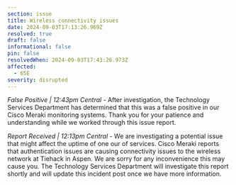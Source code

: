```yaml
---
section: issue
title: Wireless connectivity issues
date: 2024-09-03T17:13:26.969Z
resolved: true
draft: false
informational: false
pin: false
resolvedWhen: 2024-09-03T17:43:26.973Z
affected:
  - 65E
severity: disrupted
---
```

*False Positive | 12:43pm Central* - After investigation, the Technology Services Department has determined that this was a false positive in our Cisco Meraki monitoring systems. Thank you for your patience and understanding while we worked through this issue report.

*Report Received | 12:13pm Central* - We are investigating a potential issue that might affect the uptime of one our of services. Cisco Meraki reports that authentication issues are causing connectivity issues to the wireless network at Tiehack in Aspen. We are sorry for any inconvenience this may cause you. The Technology Services Department will investigate this report shortly and will update this incident post once we have more information.